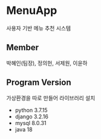 # MenuApp

사용자 기반 메뉴 추천 시스템

## Member

박혜인(팀장), 정의헌, 서제원, 이윤하

## Program Version

가상환경을 따로 만들어 라이브러리 설치

* python 3.7.15
* django 3.2.16
* mysql 8.0.31
* java 18
